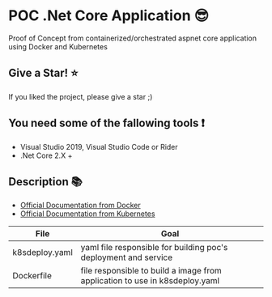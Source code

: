 # POC .Net Core Application :sunglasses:

Proof of Concept from containerized/orchestrated aspnet core application using Docker and Kubernetes 
 
## Give a Star! :star:

If you liked the project, please give a star ;)

## You need some of the fallowing tools :exclamation:

- Visual Studio 2019, Visual Studio Code or Rider
- .Net Core 2.X +

## Description :books:

- [Official Documentation from Docker](https://www.docker.com/get-started)
- [Official Documentation from Kubernetes](https://kubernetes.io/pt/docs/home/)

|File   |Goal   |    
|---|---|
|k8sdeploy.yaml   |yaml file responsible for building poc's deployment and service |   
|Dockerfile   |file responsible to build a image from application to use in k8sdeploy.yaml  | 
